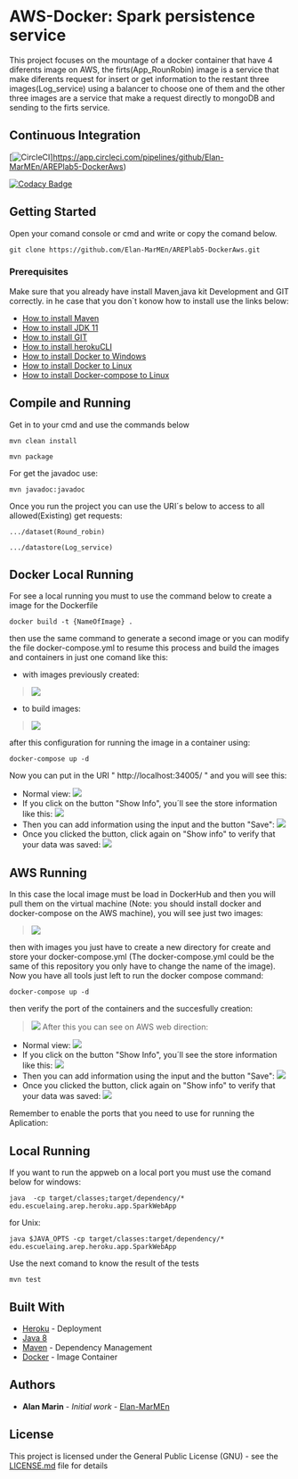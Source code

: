# AWS-Docker: Spark persistence service

This project focuses on the mountage of a docker container that have 4 diferents image on AWS, the firts(App_RounRobin) image is a service that make diferents request for insert or get information to the restant three images(Log_service) using a balancer to choose one of them and the other three images are a service that make a request directly to mongoDB and sending to the firts service.

## Continuous Integration

[![CircleCI](https://circleci.com/gh/circleci/circleci-docs.svg?style=svg)]https://app.circleci.com/pipelines/github/Elan-MarMEn/AREPlab5-DockerAws)

[![Codacy Badge](https://app.codacy.com/project/badge/Grade/13b1c8c14c5f469ca46d1f3e492fb825)](https://www.codacy.com/gh/Elan-MarMEn/AREPlab5-DockerAws/dashboard?utm_source=github.com&amp;utm_medium=referral&amp;utm_content=Elan-MarMEn/AREPlab5-DockerAws&amp;utm_campaign=Badge_Grade)

## Getting Started

Open your comand console or cmd and write or copy the comand below.

```
git clone https://github.com/Elan-MarMEn/AREPlab5-DockerAws.git
```

### Prerequisites

Make sure that you already have install Maven,java kit Development and GIT correctly. in he case that you don`t konow how to install use the links below:

* [How to install Maven](https://www.youtube.com/watch?v=RfCWg5ay5B0)
* [How to install JDK 11](https://www.youtube.com/watch?v=IJ-PJbvJBGs)
* [How to install GIT](https://git-scm.com/book/en/v2/Getting-Started-Installing-Git)
* [How to install herokuCLI](https://co.video.search.yahoo.com/search/video?fr=mcafee&ei=UTF-8&p=how+to+install+heroku+cli&type=E211CO885G91370#id=1&vid=85b4e7e52251aea122733ac858dfb9bf&action=click)
* [How to install Docker to Windows](https://docs.docker.com/docker-for-windows/install/)
* [How to install Docker to Linux](https://docs.docker.com/engine/install/ubuntu/)
* [How to install Docker-compose to Linux](https://www.digitalocean.com/community/tutorials/how-to-install-and-use-docker-compose-on-ubuntu-20-04-es)

## Compile and Running
Get in to your cmd and use the commands below

```
mvn clean install

mvn package
```

For get the javadoc use:

```
mvn javadoc:javadoc
```

Once you run the project you can use the URI´s below to access to all allowed(Existing) get requests:

```
.../dataset(Round_robin)

.../datastore(Log_service)
``` 

## Docker Local Running

For see a local running you must to use the command below
to create a image for the Dockerfile

```
docker build -t {NameOfImage} .
```
then use the same command to generate a second image or you can modify the file docker-compose.yml 
to resume this process and build the images and containers in just one comand like this:

* with images previously created:
> ![](/img/local/build/image.png)

* to build images:
> ![](/img/local/build/build.png)

after this configuration for running the image in a container using:
```
docker-compose up -d
```
Now you can put in the URI " http://localhost:34005/ " and you will see this:
* Normal view:
![](/img/aws/normal.png)
* If you click on the button "Show Info", you´ll see the store information like this:
![](/img/aws/ingreso1.png)
* Then you can add information using the input and the button "Save":
![](/img/aws/ingreso2.png)
* Once you clicked the button, click again on "Show info" to verify that your data was saved:
![](/img/local/docker/data.png)

## AWS Running

In this case the local image must be load in DockerHub and then you will pull them on 
the virtual machine (Note: you should install docker and docker-compose on the AWS machine), you will see just two images:
> ![](/img/aws/imagesAWs.png)
 
then with images you just have to create a new directory for create and store your docker-compose.yml
(The docker-compose.yml could be the same of this repository you only have to change the name of the image). 
Now you have all tools just left to run the docker compose command:
```
docker-compose up -d
```
then verify the port of the containers and the succesfully creation:
> ![](/img/aws/awsContainers.png)
After this you can see on AWS web direction:
* Normal view:
![](/img/aws/awsnormal.png)
* If you click on the button "Show Info", you´ll see the store information like this:
![](/img/aws/awsFuncional.png)
* Then you can add information using the input and the button "Save":
![](/img/aws/awingreso.png)
* Once you clicked the button, click again on "Show info" to verify that your data was saved:
![](/img/aws/awsFuncaAlmacenado.png)

Remember to enable the ports that you need to use for running the Aplication:



## Local Running

If you want to run the appweb on a local port 
you must use the comand below for windows:
```
java  -cp target/classes;target/dependency/* edu.escuelaing.arep.heroku.app.SparkWebApp
```
for Unix:
```
java $JAVA_OPTS -cp target/classes:target/dependency/* edu.escuelaing.arep.heroku.app.SparkWebApp
```

Use the next comand to know the result of the tests

```
mvn test
```

## Built With

* [Heroku](https://dashboard.heroku.com/apps) - Deployment
* [Java 8](https://www.java.com/es/about/whatis_java.jsp) 
* [Maven](https://maven.apache.org/) - Dependency Management
* [Docker](https://www.docker.com/) - Image Container


## Authors

* **Alan Marin** - *Initial work* - [Elan-MarMEn](https://github.com/Elan-MarMEn)


## License

This project is licensed under the General Public License (GNU) - see the [LICENSE.md](LICENSE.md) file for details
